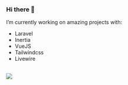 ### Hi there 👋

I’m currently working on amazing projects with:

- Laravel
- Inertia
- VueJS
- Tailwindcss
- Livewire

<br>

<img src="https://skillicons.dev/icons?i=git,html,css,sass,tailwindcss,js,vuejs,nuxtjs,vite,php,laravel,go,mysql,docket,linux,aws" />
